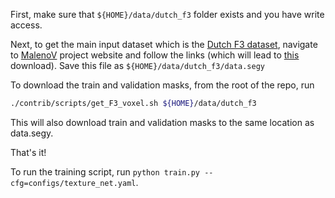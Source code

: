 First, make sure that `${HOME}/data/dutch_f3` folder exists and you have write access.

Next, to get the main input dataset which is the [Dutch F3 dataset](https://terranubis.com/datainfo/Netherlands-Offshore-F3-Block-Complete), 
navigate to [MalenoV](https://github.com/bolgebrygg/MalenoV) project website and follow the links (which will lead to 
[this](https://drive.google.com/drive/folders/0B7brcf-eGK8CbGhBdmZoUnhiTWs) download). Save this file as 
`${HOME}/data/dutch_f3/data.segy`

To download the train and validation masks, from the root of the repo, run
```bash
./contrib/scripts/get_F3_voxel.sh ${HOME}/data/dutch_f3
```

This will also download train and validation masks to the same location as data.segy.

That's it!

To run the training script, run `python train.py --cfg=configs/texture_net.yaml`.
